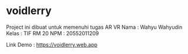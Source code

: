 # voidlerry

Project ini dibuat untuk memenuhi tugas AR VR
Nama  : Wahyu Wahyudin
Kelas : TIF RM 20
NPM   : 20552011209

Link Demo : https://voidlerry.web.app
